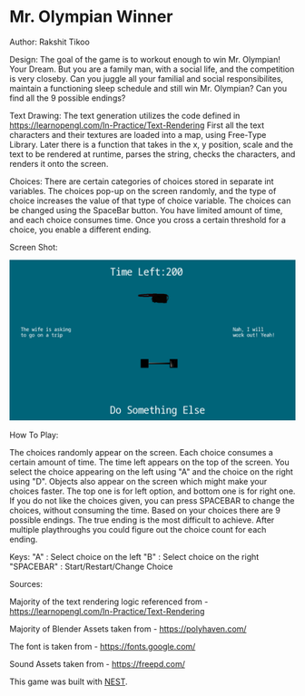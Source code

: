 # Mr. Olympian Winner

Author: Rakshit Tikoo

Design: The goal of the game is to workout enough to win Mr. Olympian! Your Dream. But you are a family man, with a social life, and the competition is very closeby. Can you juggle all your familial and social responsibilites, maintain a functioning sleep schedule and still win Mr. Olympian? Can you find all the 9 possible endings?

Text Drawing: The text generation utilizes the code defined in https://learnopengl.com/In-Practice/Text-Rendering
First all the text characters and their textures are loaded into a map, using Free-Type Library. 
Later there is a function that takes in the x, y position, scale and the text to be rendered at runtime, parses the string, 
checks the characters, and renders it onto the screen. 

Choices: There are certain categories of choices stored in separate int variables. 
The choices pop-up on the screen randomly, and the type of choice increases the value of that type of choice variable. 
The choices can be changed using the SpaceBar button. 
You have limited amount of time, and each choice consumes time. 
Once you cross a certain threshold for a choice, you enable a different ending. 

Screen Shot:

![Screen Shot](screenshot.png)

How To Play:

The choices randomly appear on the screen. Each choice consumes a certain amount of time. The time left appears on the top of the screen. You select the choice appearing on the left using "A" and the choice on the right using "D". Objects also appear on the screen which might make your choices faster. The top one is for left option, and bottom one is for right one. If you do not like the choices given, you can press SPACEBAR to change the choices, without consuming the time. Based on your choices there are 9 possible endings. The true ending is the most difficult to achieve. After multiple playthroughs you could figure out the choice count for each ending. 

Keys:
"A" : Select choice on the left
"B" : Select choice on the right
"SPACEBAR" : Start/Restart/Change Choice


Sources: 

Majority of the text rendering logic referenced from - https://learnopengl.com/In-Practice/Text-Rendering

Majority of Blender Assets taken from - https://polyhaven.com/

The font is taken from - https://fonts.google.com/

Sound Assets taken from - https://freepd.com/



This game was built with [NEST](NEST.md).

